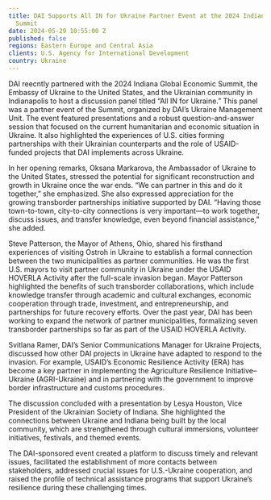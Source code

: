 ```yaml
---
title: DAI Supports All IN for Ukraine Partner Event at the 2024 Indiana Global Economic
  Summit
date: 2024-05-29 10:55:00 Z
published: false
regions: Eastern Europe and Central Asia
clients: U.S. Agency for International Development
country: Ukraine
---
```


DAI reecntly partnered with the 2024 Indiana Global Economic Summit, the Embassy of Ukraine to the United States, and the Ukrainian community in Indianapolis to host a discussion panel titled “All IN for Ukraine.” This panel was a partner event of the Summit, organized by DAI’s Ukraine Management Unit. The event featured presentations and a robust question-and-answer session that focused on the current humanitarian and economic situation in Ukraine. It also highlighted the experiences of U.S. cities forming partnerships with their Ukrainian counterparts and the role of USAID-funded projects that DAI implements across Ukraine.

In her opening remarks, Oksana Markarova, the Ambassador of Ukraine to the United States, stressed the potential for significant reconstruction and growth in Ukraine once the war ends. “We can partner in this and do it together,” she emphasized. She also expressed appreciation for the growing transborder partnerships initiative supported by DAI. “Having those town-to-town, city-to-city connections is very important—to work together, discuss issues, and transfer knowledge, even beyond financial assistance,” she added.

Steve Patterson, the Mayor of Athens, Ohio, shared his firsthand experiences of visiting Ostroh in Ukraine to establish a formal connection between the two municipalities as partner communities. He was the first U.S. mayors to visit partner community in Ukraine under the USAID HOVERLA Activity after the full-scale invasion began. Mayor Patterson highlighted the benefits of such transborder collaborations, which include knowledge transfer through academic and cultural exchanges, economic cooperation through trade, investment, and entrepreneurship, and partnerships for future recovery efforts. Over the past year, DAI has been working to expand the network of partner municipalities, formalizing seven transborder partnerships so far as part of the USAID HOVERLA Activity.

Svitlana Ramer, DAI’s Senior Communications Manager for Ukraine Projects, discussed how other DAI projects in Ukraine have adapted to respond to the invasion. For example, USAID’s Economic Resilience Activity (ERA) has become a key partner in implementing the Agriculture Resilience Initiative–Ukraine (AGRI-Ukraine) and in partnering with the government to improve border infrastructure and customs procedures.

The discussion concluded with a presentation by Lesya Houston, Vice President of the Ukrainian Society of Indiana. She highlighted the connections between Ukraine and Indiana being built by the local community, which are strengthened through cultural immersions, volunteer initiatives, festivals, and themed events.

The DAI-sponsored event created a platform to discuss timely and relevant issues, facilitated the establishment of more contacts between stakeholders, addressed crucial issues for U.S.-Ukraine cooperation, and raised the profile of technical assistance programs that support Ukraine’s resilience during these challenging times.